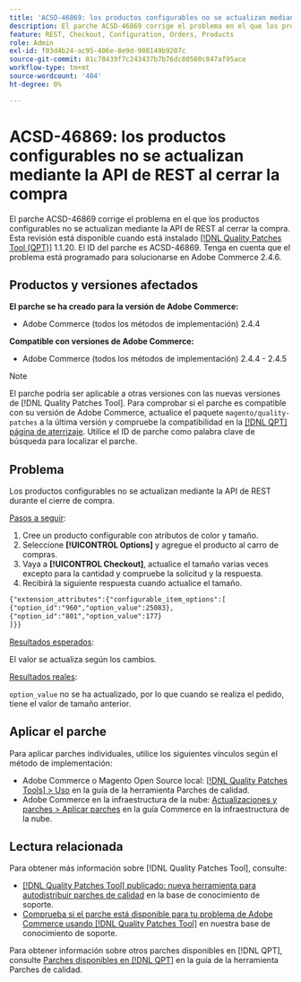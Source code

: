 ```yaml
---
title: 'ACSD-46869: los productos configurables no se actualizan mediante la API de REST al cerrar la compra'
description: El parche ACSD-46869 corrige el problema en el que los productos configurables no se actualizan mediante la API de REST en el cierre de compra. Este parche está disponible cuando está instalada la [Quality Patches Tool (QPT)](https://experienceleague.adobe.com/en/docs/commerce-knowledge-base/kb/announcements/commerce-announcements/magento-quality-patches-released-new-tool-to-self-serve-quality-patches) 1.1.20. El ID del parche es ACSD-46869. Tenga en cuenta que el problema está programado para solucionarse en Adobe Commerce 2.4.6.
feature: REST, Checkout, Configuration, Orders, Products
role: Admin
exl-id: f03d4b24-ac95-406e-8e9d-908149b9207c
source-git-commit: 81c78439f7c243437b7b76dc80560c847af95ace
workflow-type: tm+mt
source-wordcount: '404'
ht-degree: 0%

---
```


# ACSD-46869: los productos configurables no se actualizan mediante la API de REST al cerrar la compra

El parche ACSD-46869 corrige el problema en el que los productos configurables no se actualizan mediante la API de REST al cerrar la compra. Esta revisión está disponible cuando está instalado [[!DNL Quality Patches Tool (QPT)]](https://experienceleague.adobe.com/en/docs/commerce-knowledge-base/kb/announcements/commerce-announcements/magento-quality-patches-released-new-tool-to-self-serve-quality-patches) 1.1.20. El ID del parche es ACSD-46869. Tenga en cuenta que el problema está programado para solucionarse en Adobe Commerce 2.4.6.

## Productos y versiones afectados

**El parche se ha creado para la versión de Adobe Commerce:**

* Adobe Commerce (todos los métodos de implementación) 2.4.4

**Compatible con versiones de Adobe Commerce:**

* Adobe Commerce (todos los métodos de implementación) 2.4.4 - 2.4.5

>[!NOTE]
>
>El parche podría ser aplicable a otras versiones con las nuevas versiones de [!DNL Quality Patches Tool]. Para comprobar si el parche es compatible con su versión de Adobe Commerce, actualice el paquete `magento/quality-patches` a la última versión y compruebe la compatibilidad en la [[!DNL QPT] página de aterrizaje](https://experienceleague.adobe.com/tools/commerce-quality-patches/index.html). Utilice el ID de parche como palabra clave de búsqueda para localizar el parche.

## Problema

Los productos configurables no se actualizan mediante la API de REST durante el cierre de compra.

<u>Pasos a seguir</u>:

1. Cree un producto configurable con atributos de color y tamaño.
1. Seleccione **[!UICONTROL Options]** y agregue el producto al carro de compras.
1. Vaya a **[!UICONTROL Checkout]**, actualice el tamaño varias veces excepto para la cantidad y compruebe la solicitud y la respuesta.
1. Recibirá la siguiente respuesta cuando actualice el tamaño.

```REST API
{"extension_attributes":{"configurable_item_options":[
{"option_id":"960","option_value":25083},
{"option_id":"801","option_value":177}
]}}
```

<u>Resultados esperados</u>:

El valor se actualiza según los cambios.

<u>Resultados reales</u>:

`option_value` no se ha actualizado, por lo que cuando se realiza el pedido, tiene el valor de tamaño anterior.

## Aplicar el parche

Para aplicar parches individuales, utilice los siguientes vínculos según el método de implementación:

* Adobe Commerce o Magento Open Source local: [[!DNL Quality Patches Tools] > Uso](/help/tools/quality-patches-tool/usage.md) en la guía de la herramienta Parches de calidad.
* Adobe Commerce en la infraestructura de la nube: [Actualizaciones y parches > Aplicar parches](https://experienceleague.adobe.com/docs/commerce-cloud-service/user-guide/develop/upgrade/apply-patches.html) en la guía Commerce en la infraestructura de la nube.

## Lectura relacionada

Para obtener más información sobre [!DNL Quality Patches Tool], consulte:

* [[!DNL Quality Patches Tool] publicado: nueva herramienta para autodistribuir parches de calidad](https://experienceleague.adobe.com/en/docs/commerce-knowledge-base/kb/announcements/commerce-announcements/magento-quality-patches-released-new-tool-to-self-serve-quality-patches) en la base de conocimiento de soporte.
* [Comprueba si el parche está disponible para tu problema de Adobe Commerce usando [!DNL Quality Patches Tool]](https://experienceleague.adobe.com/docs/commerce-knowledge-base/kb/support-tools/patches/check-patch-for-magento-issue-with-magento-quality-patches.html) en nuestra base de conocimiento de soporte.

Para obtener información sobre otros parches disponibles en [!DNL QPT], consulte [Parches disponibles en [!DNL QPT]](https://experienceleague.adobe.com/tools/commerce-quality-patches/index.html) en la guía de la herramienta Parches de calidad.
